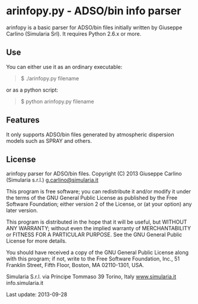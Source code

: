 # arinfopy.py - ADSO/bin info parser


arinfopy is a basic parser for ADSO/bin files initially written by Giuseppe Carlino (Simularia Srl). 
It requires Python 2.6.x or more.


## Use

You can either use it as an ordinary executable:

> $ ./arinfopy.py  filename

or as a python script:

> $ python arinfopy.py filename


## Features

It only supports ADSO/bin files generated by atmospheric dispersion models such as SPRAY and others.


## License

arinfopy parser for ADSO/bin files.
Copyright (C) 2013  Giuseppe Carlino (Simularia s.r.l.) g.carlino@simularia.it

This program is free software; you can redistribute it and/or
modify it under the terms of the GNU General Public License
as published by the Free Software Foundation; either version 2
of the License, or (at your option) any later version.

This program is distributed in the hope that it will be useful,
but WITHOUT ANY WARRANTY; without even the implied warranty of
MERCHANTABILITY or FITNESS FOR A PARTICULAR PURPOSE.  See the
GNU General Public License for more details.

You should have received a copy of the GNU General Public License
along with this program; if not, write to the Free Software
Foundation, Inc., 51 Franklin Street, Fifth Floor, Boston, MA  02110-1301, USA.


Simularia S.r.l.
via Principe Tommaso 39
Torino, Italy
www.simularia.it
info.simularia.it



Last update: 2013-09-28
